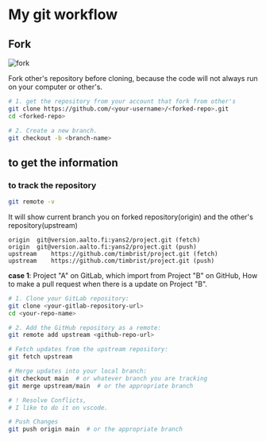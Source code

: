 # My git workflow

## Fork
![fork](https://timbrist.github.io/workflow/fork.png)

Fork other's repository before cloning, because the code will not always run on your computer or other's. 
```bash
# 1. get the repository from your account that fork from other's 
git clone https://github.com/<your-username>/<forked-repo>.git
cd <forked-repo>

# 2. Create a new branch.
git checkout -b <branch-name>
```

## to get the information

### to track the repository

```bash
git remote -v
```
It will show current branch you on forked repository(origin) and the other's repository(upstream)
```
origin	git@version.aalto.fi:yans2/project.git (fetch)
origin	git@version.aalto.fi:yans2/project.git (push)
upstream	https://github.com/timbrist/project.git (fetch)
upstream	https://github.com/timbrist/project.git (push)
```


**case 1**: 
Project "A" on GitLab, which import from Project "B" on GitHub,
How to make a pull request when there is a update on Project "B". 


```bash
# 1. Clone your GitLab repository:
git clone <your-gitlab-repository-url>
cd <your-repo-name>

# 2. Add the GitHub repository as a remote:
git remote add upstream <github-repo-url>

# Fetch updates from the upstream repository:
git fetch upstream

# Merge updates into your local branch:
git checkout main  # or whatever branch you are tracking
git merge upstream/main  # or the appropriate branch

# ! Resolve Conflicts, 
# I like to do it on vscode. 

# Push Changes
git push origin main  # or the appropriate branch

```